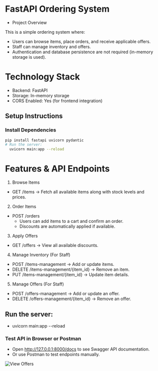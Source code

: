 
# FastAPI Ordering System

- Project Overview

This is a simple ordering system where:
- Users can browse items, place orders, and receive applicable offers.
- Staff can manage inventory and offers.
- Authentication and database persistence are not required (in-memory storage is used).

# Technology Stack
- Backend: FastAPI
- Storage: In-memory storage
- CORS Enabled: Yes (for frontend integration)

## Setup Instructions

###  Install Dependencies
```bash
pip install fastapi uvicorn pydantic
# Run the server: 
  uvicorn main:app --reload
  ```
# Features & API Endpoints

1. Browse Items
-  GET /items → Fetch all available items along with stock levels and prices.

2. Order Items

- POST /orders
   - Users can add items to a cart and confirm an order.
   - Discounts are automatically applied if available.

3. Apply Offers
- GET /offers → View all available discounts.

4. Manage Inventory (For Staff)
- POST /items-management → Add or update items.
- DELETE /items-management/{item_id} → Remove an item.
- PUT /items-management/{item_id} → Update item details.

5. Manage Offers (For Staff)
- POST /offers-management → Add or update an offer.
- DELETE /offers-management/{item_id} → Remove an offer.

## Run the server: 

- uvicorn main:app --reload

### Test API in Browser or Postman

- Open http://127.0.0.1:8000/docs to see Swagger API documentation.
- Or use Postman to test endpoints manually.

![View Offers](images/view-offers.png)

